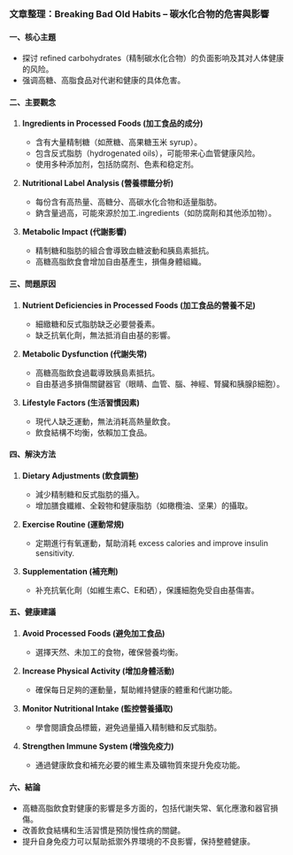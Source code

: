 ### 文章整理：Breaking Bad Old Habits – 碳水化合物的危害與影響

#### 一、核心主題
- 探讨 refined carbohydrates（精制碳水化合物）的负面影响及其对人体健康的风险。
- 强调高糖、高脂食品对代谢和健康的具体危害。

#### 二、主要觀念
1. **Ingredients in Processed Foods (加工食品的成分)**
   - 含有大量精制糖（如蔗糖、高果糖玉米 syrup）。
   - 包含反式脂肪（hydrogenated oils），可能带来心血管健康风险。
   - 使用多种添加剂，包括防腐剂、色素和稳定剂。

2. **Nutritional Label Analysis (營養標籤分析)**
   - 每份含有高热量、高糖分、高碳水化合物和适量脂肪。
   - 鈉含量過高，可能來源於加工.ingredients（如防腐劑和其他添加物）。

3. **Metabolic Impact (代謝影響)**
   - 精制糖和脂肪的組合會導致血糖波動和胰島素抵抗。
   - 高糖高脂飲食會增加自由基產生，損傷身體組織。

#### 三、問題原因
1. **Nutrient Deficiencies in Processed Foods (加工食品的營養不足)**
   - 細緻糖和反式脂肪缺乏必要營養素。
   - 缺乏抗氧化劑，無法抵消自由基的影響。

2. **Metabolic Dysfunction (代謝失常)**
   - 高糖高脂飲食過載導致胰島素抵抗。
   - 自由基過多損傷關鍵器官（眼睛、血管、腦、神經、腎臟和胰腺β細胞）。

3. **Lifestyle Factors (生活習慣因素)**
   - 現代人缺乏運動，無法消耗高熱量飲食。
   - 飲食結構不均衡，依賴加工食品。

#### 四、解決方法
1. **Dietary Adjustments (飲食調整)**
   - 減少精制糖和反式脂肪的攝入。
   - 增加膳食纖維、全穀物和健康脂肪（如橄欖油、坚果）的攝取。

2. **Exercise Routine (運動常規)**
   - 定期進行有氧運動，幫助消耗 excess calories and improve insulin sensitivity.

3. **Supplementation (補充劑)**
   - 补充抗氧化劑（如維生素C、E和硒），保護細胞免受自由基傷害。

#### 五、健康建議
1. **Avoid Processed Foods (避免加工食品)**
   - 選擇天然、未加工的食物，確保營養均衡。

2. **Increase Physical Activity (增加身體活動)**
   - 確保每日足夠的運動量，幫助維持健康的體重和代謝功能。

3. **Monitor Nutritional Intake (監控營養攝取)**
   - 學會閱讀食品標籤，避免過量攝入精制糖和反式脂肪。

4. **Strengthen Immune System (增強免疫力)**
   - 通過健康飲食和補充必要的維生素及礦物質來提升免疫功能。

#### 六、結論
- 高糖高脂飲食對健康的影響是多方面的，包括代謝失常、氧化應激和器官損傷。
- 改善飲食結構和生活習慣是預防慢性病的關鍵。
- 提升自身免疫力可以幫助抵禦外界環境的不良影響，保持整體健康。